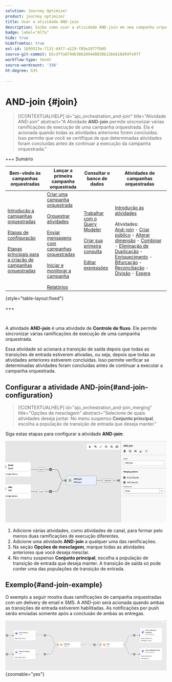 ```yaml
---
solution: Journey Optimizer
product: journey optimizer
title: Usar a atividade AND-join
description: Saiba como usar a atividade AND-join em uma campanha orquestrada
badge: label="Alfa"
hide: true
hidefromtoc: true
exl-id: 1b99313e-f131-44f7-a129-f85e1977fb05
source-git-commit: b5cdffa0794b3862094d8830b13bb618d94fe97f
workflow-type: tm+mt
source-wordcount: '338'
ht-degree: 63%

---
```


# AND-join {#join}

>[!CONTEXTUALHELP]
>id="ajo_orchestration_and-join"
>title="Atividade AND-join"
>abstract="A Atividade **AND-join** permite sincronizar várias ramificações de execução de uma campanha orquestrada. Ela é acionada quando todas as atividades anteriores forem concluídas. Isso permite que você se certifique de que determinadas atividades foram concluídas antes de continuar a execução da campanha orquestrada."

+++ Sumário

| Bem-vindo às campanhas orquestradas | Lançar a primeira campanha orquestrada | Consultar o banco de dados | Atividades de campanhas orquestradas |
|---|---|---|---|
| [Introdução a campanhas orquestradas](../gs-orchestrated-campaigns.md)<br/><br/>[Etapas de configuração](../configuration-steps.md)<br/><br/>[Etapas principais para a criação de campanhas orquestradas](../gs-campaign-creation.md) | [Criar uma campanha orquestrada](../create-orchestrated-campaign.md)<br/><br/>[Orquestrar atividades](../orchestrate-activities.md)<br/><br/>[Enviar mensagens com campanhas orquestradas](../send-messages.md)<br/><br/>[Iniciar e monitorar a campanha](../start-monitor-campaigns.md)<br/><br/>[Relatórios](../reporting-campaigns.md) | [Trabalhar com o Query Modeler](../orchestrated-rule-builder.md)<br/><br/>[Criar sua primeira consulta](../build-query.md)<br/><br/>[Editar expressões](../edit-expressions.md) | [Introdução às atividades](about-activities.md)<br/><br/>Atividades:<br/>[And-join](and-join.md) - [Criar público](build-audience.md) - [Alterar dimensão](change-dimension.md) - [Combinar](combine.md) - [Eliminação de Duplicação](deduplication.md) - [Enriquecimento](enrichment.md) - [Bifurcação](fork.md) - [Reconciliação](reconciliation.md) - [Divisão](split.md) - [Espera](wait.md) |

{style="table-layout:fixed"}

+++

<br/>

A atividade **AND-join** é uma atividade de **Controle de fluxo**. Ele permite sincronizar várias ramificações de execução de uma campanha orquestrada.

Essa atividade só acionará a transição de saída depois que todas as transições de entrada estiverem ativadas, ou seja, depois que todas as atividades anteriores estiverem concluídas. Isso permite verificar se determinadas atividades foram concluídas antes de continuar a executar a campanha orquestrada.

## Configurar a atividade AND-join{#and-join-configuration}

>[!CONTEXTUALHELP]
>id="ajo_orchestration_and-join_merging"
>title="Opções de mesclagem"
>abstract="Selecione de quais atividades deseja juntar. No menu suspenso **Conjunto principal**, escolha a população de transição de entrada que deseja manter."

Siga estas etapas para configurar a atividade **AND-join**:

![](../assets/workflow-andjoin.png)

1. Adicione várias atividades, como atividades de canal, para formar pelo menos duas ramificações de execução diferentes.
1. Adicione uma atividade **AND-join** a qualquer uma das ramificações.
1. Na seção **Opções de mesclagem**, marque todas as atividades anteriores que você deseja mesclar.
1. No menu suspenso **Conjunto principal**, escolha a população de transição de entrada que deseja manter. A transição de saída só pode conter uma das populações de transição de entrada.

## Exemplo{#and-join-example}

O exemplo a seguir mostra duas ramificações de campanha orquestradas com um delivery de email e SMS. A AND-join será acionada quando ambas as transições de entrada estiverem habilitadas. As notificações por push serão enviadas somente após a conclusão de ambas as entregas.

![](../assets/workflow-andjoin-example.png){zoomable="yes"}
